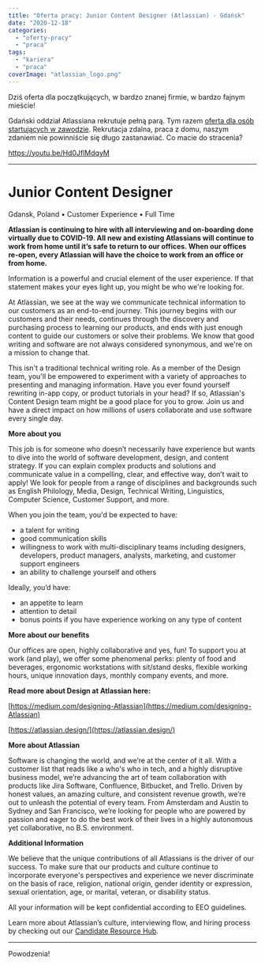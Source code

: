 ```yaml
---
title: "Oferta pracy: Junior Content Designer (Atlassian) - Gdańsk"
date: "2020-12-18"
categories: 
  - "oferty-pracy"
  - "praca"
tags: 
  - "kariera"
  - "praca"
coverImage: "atlassian_logo.png"
---
```


Dziś oferta dla początkujących, w bardzo znanej firmie, w bardzo fajnym mieście!

Gdański oddział Atlassiana rekrutuje pełną parą. Tym razem [oferta dla osób startujących w zawodzie](https://www.atlassian.com/company/careers/detail/fcd38ab3-427f-4193-9472-1aaa38d1ec4a). Rekrutacja zdalna, praca z domu, naszym zdaniem nie powinniście się długo zastanawiać. Co macie do stracenia?

https://youtu.be/Hd0JflMdqyM

* * *

# Junior Content Designer

Gdansk, Poland • Customer Experience • Full Time

**Atlassian is continuing to hire with all interviewing and on-boarding done virtually due to COVID-19. All new and existing Atlassians will continue to work from home until it’s safe to return to our offices. When our offices re-open, every Atlassian will have the choice to work from an office or from home.**

Information is a powerful and crucial element of the user experience. If that statement makes your eyes light up, you might be who we're looking for.

At Atlassian, we see at the way we communicate technical information to our customers as an end-to-end journey. This journey begins with our customers and their needs, continues through the discovery and purchasing process to learning our products, and ends with just enough content to guide our customers or solve their problems. We know that good writing and software are not always considered synonymous, and we're on a mission to change that.

This isn't a traditional technical writing role. As a member of the Design team, you'll be empowered to experiment with a variety of approaches to presenting and managing information. Have you ever found yourself rewriting in-app copy, or product tutorials in your head? If so, Atlassian's Content Design team might be a good place for you to grow. Join us and have a direct impact on how millions of users collaborate and use software every single day.

**More about you**

This job is for someone who doesn’t necessarily have experience but wants to dive into the world of software development, design, and content strategy. If you can explain complex products and solutions and communicate value in a compelling, clear, and effective way, don’t wait to apply! We look for people from a range of disciplines and backgrounds such as English Philology, Media, Design, Technical Writing, Linguistics, Computer Science, Customer Support, and more.

When you join the team, you'd be expected to have:

- a talent for writing
- good communication skills
- willingness to work with multi-disciplinary teams including designers, developers, product managers, analysts, marketing, and customer support engineers
- an ability to challenge yourself and others

Ideally, you’d have:

- an appetite to learn
- attention to detail
- bonus points if you have experience working on any type of content

**More about our benefits**

Our offices are open, highly collaborative and yes, fun! To support you at work (and play), we offer some phenomenal perks: plenty of food and beverages, ergonomic workstations with sit/stand desks, flexible working hours, unique innovation days, monthly company events, and more.

**Read more about Design at Atlassian here:**

[https://medium.com/designing-Atlassian](https://medium.com/designing-Atlassian)

[https://atlassian.design/](https://atlassian.design/)

**More about Atlassian**

Software is changing the world, and we’re at the center of it all. With a customer list that reads like a who's who in tech, and a highly disruptive business model, we’re advancing the art of team collaboration with products like Jira Software, Confluence, Bitbucket, and Trello. Driven by honest values, an amazing culture, and consistent revenue growth, we’re out to unleash the potential of every team. From Amsterdam and Austin to Sydney and San Francisco, we’re looking for people who are powered by passion and eager to do the best work of their lives in a highly autonomous yet collaborative, no B.S. environment.

**Additional Information**

We believe that the unique contributions of all Atlassians is the driver of our success. To make sure that our products and culture continue to incorporate everyone's perspectives and experience we never discriminate on the basis of race, religion, national origin, gender identity or expression, sexual orientation, age, or marital, veteran, or disability status.

All your information will be kept confidential according to EEO guidelines.

Learn more about Atlassian’s culture, interviewing flow, and hiring process by checking out our [Candidate Resource Hub](https://www.atlassian.com/company/careers/resources).

* * *

Powodzenia!
